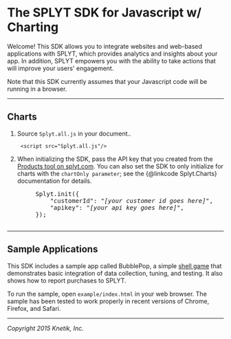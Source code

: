 The SPLYT SDK for Javascript w/ Charting
============================

Welcome! This SDK allows you to integrate websites and web-based applications with SPLYT, which provides analytics and insights about your app.
In addition, SPLYT empowers you with the ability to take actions that will improve your users' engagement.

Note that this SDK currently assumes that your Javascript code will be running in a browser.

***

Charts
------

1. Source `Splyt.all.js` in your document..

		<script src="Splyt.all.js"/>

2. When initializing the SDK, pass the API key that you created from the [Products tool on splyt.com](https://dashboard.splyt.com/admin/products).
   You can also set the SDK to only initialize for charts with the `chartOnly parameter`; see the {@linkcode Splyt.Charts} documentation for details.

	<pre>
		Splyt.init({
			"customerId": "<em>[your customer id goes here]</em>",
			"apikey": "<em>[your api key goes here]</em>",
		});
	</pre>

***

Sample Applications
-------------------

This SDK includes a sample app called BubblePop, a simple [shell game](http://en.wikipedia.org/wiki/Shell_game) that
demonstrates basic integration of data collection, tuning, and testing.  It also shows how to report purchases to SPLYT.

To run the sample, open `example/index.html` in your web browser.  The sample has been tested to work
properly in recent versions of Chrome, Firefox, and Safari.

***

*Copyright 2015 Knetik, Inc.*
